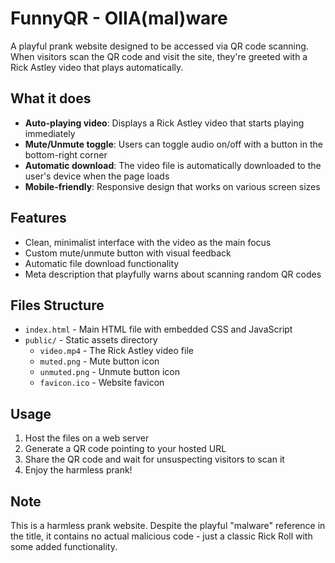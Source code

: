 # FunnyQR - OIIA(mal)ware

A playful prank website designed to be accessed via QR code scanning. When visitors scan the QR code and visit the site, they're greeted with a Rick Astley video that plays automatically.

## What it does

- **Auto-playing video**: Displays a Rick Astley video that starts playing immediately
- **Mute/Unmute toggle**: Users can toggle audio on/off with a button in the bottom-right corner
- **Automatic download**: The video file is automatically downloaded to the user's device when the page loads
- **Mobile-friendly**: Responsive design that works on various screen sizes

## Features

- Clean, minimalist interface with the video as the main focus
- Custom mute/unmute button with visual feedback
- Automatic file download functionality
- Meta description that playfully warns about scanning random QR codes

## Files Structure

- `index.html` - Main HTML file with embedded CSS and JavaScript
- `public/` - Static assets directory
  - `video.mp4` - The Rick Astley video file
  - `muted.png` - Mute button icon
  - `unmuted.png` - Unmute button icon
  - `favicon.ico` - Website favicon

## Usage

1. Host the files on a web server
2. Generate a QR code pointing to your hosted URL
3. Share the QR code and wait for unsuspecting visitors to scan it
4. Enjoy the harmless prank!

## Note

This is a harmless prank website. Despite the playful "malware" reference in the title, it contains no actual malicious code - just a classic Rick Roll with some added functionality.
